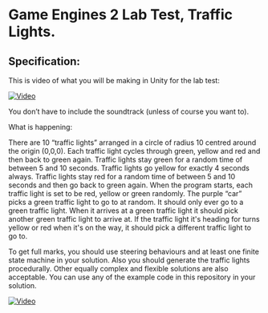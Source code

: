 # Game Engines 2 Lab Test, Traffic Lights.

## Specification:

This is video of what you will be making in Unity for the lab test:

[![Video](http://img.youtube.com/vi/eM3jH7HW8pM/0.jpg)](http://www.youtube.com/watch?v=eM3jH7HW8pM)

You don’t have to include the soundtrack (unless of course you want to).

What is happening:

There are 10 “traffic lights” arranged in a circle of radius 10 centred around the origin (0,0,0). Each traffic light cycles through green, yellow and red and then back to green again. Traffic lights stay green for a random time of between 5 and 10 seconds. Traffic lights go yellow for exactly 4 seconds always. Traffic lights stay red for a random time of between 5 and 10 seconds and then go back to green again. When the program starts, each traffic light is set to be red, yellow or green randomly. 
The purple “car” picks a green traffic light to go to at random. It should only ever go to a green traffic light.  When it arrives at a green traffic light it should pick another green traffic light to arrive at. If the traffic light it's heading for turns yellow or red when it's on the way, it should pick a different traffic light to go to.

To get full marks, you should use steering behaviours and at least one finite state machine in your solution. Also you should generate the traffic lights procedurally. Other equally complex and flexible solutions are also acceptable. You can use any of the example code in this repository in your solution. 

[![Video](http://img.youtube.com/vi/NMDupdv85FE/0.jpg)](http://www.youtube.com/watch?NMDupdv85FE)
